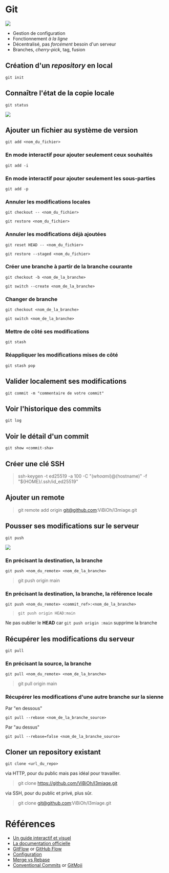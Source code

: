 # Git

![](img/git_logo.png)


* Gestion de configuration
* Fonctionnement *à la ligne*
* Décentralisé, pas *forcément* besoin d'un serveur
* Branches, *cherry-pick*, tag, fusion


## Création d'un *repository* en local

`git init`


## Connaître l'état de la copie locale

`git status`


![](img/git_lifecycle.png)


## Ajouter un fichier au système de version

`git add <nom_du_fichier>`


### En mode interactif pour ajouter seulement ceux souhaités

`git add -i`


### En mode interactif pour ajouter seulement les sous-parties

`git add -p`


### Annuler les modifications locales

`git checkout -- <nom_du_fichier>`

`git restore <nom_du_fichier>`


### Annuler les modifications déjà ajoutées

`git reset HEAD -- <nom_du_fichier>`

`git restore --staged <nom_du_fichier>`


### Créer une branche à partir de la branche courante

`git checkout -b <nom_de_la_branche>`

`git switch --create <nom_de_la_branche>`


### Changer de branche

`git checkout <nom_de_la_branche>`

`git switch <nom_de_la_branche>`


### Mettre de côté ses modifications

`git stash`


### Réappliquer les modifications mises de côté

`git stash pop`


## Valider localement ses modifications

`git commit -m "commentaire de votre commit"`


## Voir l'historique des commits

`git log`


## Voir le détail d'un commit

`git show <commit-sha>`


## Créer une clé SSH

> ssh-keygen -t ed25519 -a 100 -C "$(whoami)@$(hostname)" -f "${HOME}/.ssh/id_ed25519"


## Ajouter un remote

> git remote add origin
> git@github.com:ViBiOh/l3miage.git


## Pousser ses modifications sur le serveur

`git push`


![](img/git_remote.png)


### En précisant la destination, la branche

`git push <nom_du_remote> <nom_de_la_branche>`

> git push origin main


### En précisant la destination, la branche, la référence locale

`git push <nom_du_remote> <commit_ref>:<nom_de_la_branche>`

> `git push origin HEAD:main`

Ne pas oublier le **HEAD** car `git push origin :main` supprime la branche


## Récupérer les modifications du serveur

`git pull`


### En précisant la source, la branche

`git pull <nom_du_remote> <nom_de_la_branche>`

> git pull origin main


### Récupérer les modifications d'une autre branche sur la sienne

Par "en dessous"

`git pull --rebase <nom_de_la_branche_source>`

Par "au dessus"

`git pull --rebase=false <nom_de_la_branche_source>`


## Cloner un repository existant

`git clone <url_du_repo>`


via HTTP, pour du public mais pas idéal pour travailler.

> git clone
> https://github.com/ViBiOh/l3miage.git


via SSH, pour du public et privé, plus sûr.

> git clone
> git@github.com:ViBiOh/l3miage.git


# Références

* [Un guide interactif et visuel](https://git-school.github.io/visualizing-git/#free)
* [La documentation officielle](https://git-scm.com)
* [GitFlow](https://nvie.com/posts/a-successful-git-branching-model/) or [GitHub Flow](https://docs.github.com/en/get-started/quickstart/github-flow)
* [Configuration](https://delicious-insights.com/fr/articles/configuration-git/)
* [Merge vs Rebase](https://medium.com/@porteneuve/getting-solid-at-git-rebase-vs-merge-4fa1a48c53aa)
* [Conventional Commits](https://www.conventionalcommits.org/en/v1.0.0/) or [GitMoji](https://gitmoji.dev)
